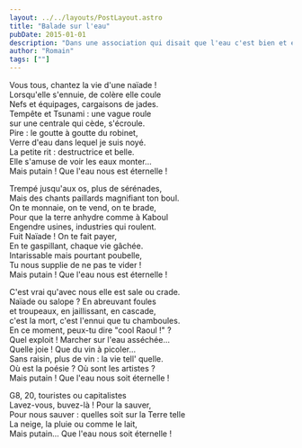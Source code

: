 ```yaml
---
layout: ../../layouts/PostLayout.astro
title: "Balade sur l'eau"
pubDate: 2015-01-01
description: "Dans une association qui disait que l'eau c'est bien et essayé de l'apporter aux autres j'ai écris cette petite ballade"
author: "Romain"
tags: [""]
---
```


Vous tous, chantez la vie d'une naïade ! \
Lorsqu'elle s'ennuie, de colère elle coule \
Nefs et équipages, cargaisons de jades. \
Tempête et Tsunami : une vague roule \
sur une centrale qui cède, s'écroule. \
Pire : le goutte à goutte du robinet, \
Verre d'eau dans lequel je suis noyé. \
La petite rit : destructrice et belle. \
Elle s'amuse de voir les eaux monter... \
Mais putain ! Que l'eau nous est éternelle !

Trempé jusqu'aux os, plus de sérénades, \
Mais des chants paillards magnifiant ton boul. \
On te monnaie, on te vend, on te brade, \
Pour que la terre anhydre comme à Kaboul \
Engendre usines, industries qui roulent. \
Fuit Naïade ! On te fait payer, \
En te gaspillant, chaque vie gâchée. \
Intarissable mais pourtant poubelle, \
Tu nous supplie de ne pas te vider ! \
Mais putain ! Que l'eau nous est éternelle !

C'est vrai qu'avec nous elle est sale ou crade. \
Naïade ou salope ? En abreuvant foules \
et troupeaux, en jaillissant, en cascade, \
c'est la mort, c'est l'ennui que tu chamboules. \
En ce moment, peux-tu dire "cool Raoul !" ? \
Quel exploit ! Marcher sur l'eau asséchée... \
Quelle joie ! Que du vin à picoler... \
Sans raisin, plus de vin : la vie tell' quelle. \
Où est la poésie ? Où sont les artistes ? \
Mais putain ! Que l'eau nous soit éternelle !

G8, 20, touristes ou capitalistes \
Lavez-vous, buvez-là ! Pour la sauver, \
Pour nous sauver : quelles soit sur la Terre telle \
La neige, la pluie ou comme le lait, \
Mais putain... Que l'eau nous soit éternelle !
